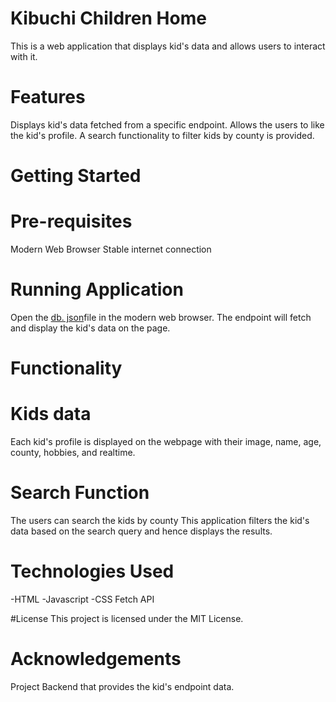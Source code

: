 # Kibuchi Children Home
This is a web application that displays kid's data and allows users to interact with it.

# Features
Displays kid's data fetched from a specific endpoint.
Allows the users to like the kid's profile.
A search functionality to filter kids by county is provided.

# Getting Started

# Pre-requisites
Modern Web Browser
Stable internet connection

# Running Application
Open the [db. json](https://antoniodemax.github.io/Phase-1-project/)file in the modern web browser.
The endpoint will fetch and display the kid's data on the page.

# Functionality

# Kids data
Each kid's profile is displayed on the webpage with their image, name, age, county, hobbies, and  realtime.

# Search Function
The users can search the kids by county
This application filters the kid's data based on the search query and hence displays the results.

# Technologies Used
-HTML
-Javascript
-CSS
Fetch API

#License
This project is licensed under the MIT License.



# Acknowledgements
Project Backend that provides the kid's endpoint data.
